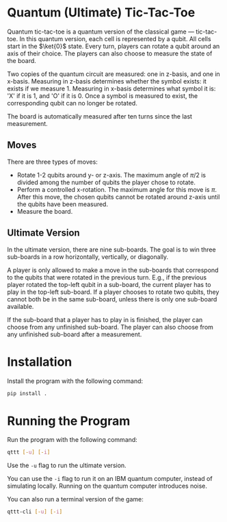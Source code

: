 # Quantum (Ultimate) Tic-Tac-Toe

Quantum tic-tac-toe is a quantum version of the classical game — tic-tac-toe. In this quantum version, each cell is represented by a qubit. All cells start in the $\ket{0}$ state. Every turn, players can rotate a qubit around an axis of their choice. The players can also choose to measure the state of the board.

Two copies of the quantum circuit are measured: one in z-basis, and one in x-basis. Measuring in z-basis determines whether the symbol exists: it exists if we measure 1. Measuring in x-basis determines what symbol it is: 'X' if it is 1, and 'O' if it is 0. Once a symbol is measured to exist, the corresponding qubit can no longer be rotated.

The board is automatically measured after ten turns since the last measurement.

## Moves

There are three types of moves:
- Rotate 1-2 qubits around y- or z-axis. The maximum angle of $\pi / 2$ is divided among the number of qubits the player chose to rotate.
- Perform a controlled x-rotation. The maximum angle for this move is $\pi$. After this move, the chosen qubits cannot be rotated around z-axis until the qubits have been measured.
- Measure the board.

## Ultimate Version

In the ultimate version, there are nine sub-boards. The goal is to win three sub-boards in a row horizontally, vertically, or diagonally.

A player is only allowed to make a move in the sub-boards that correspond to the qubits that were rotated in the previous turn. E.g., if the previous player rotated the top-left qubit in a sub-board, the current player has to play in the top-left sub-board. If a player chooses to rotate two qubits, they cannot both be in the same sub-board, unless there is only one sub-board available.

If the sub-board that a player has to play in is finished, the player can choose from any unfinished sub-board. The player can also choose from any unfinished sub-board after a measurement.

# Installation

Install the program with the following command:
```bash
pip install .
```

# Running the Program

Run the program with the following command:
```bash
qttt [-u] [-i]
```

Use the `-u` flag to run the ultimate version. 

You can use the `-i` flag to run it on an IBM quantum computer, instead of simulating locally. Running on the quantum computer introduces noise.

You can also run a terminal version of the game:
```bash
qttt-cli [-u] [-i]
```
